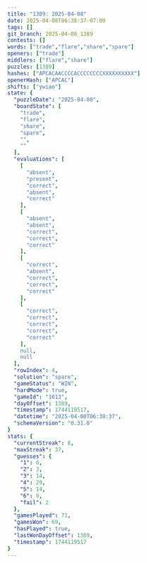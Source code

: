 ```yaml
---
title: "1389: 2025-04-08"
date: 2025-04-08T06:38:37-07:00
tags: []
git_branch: 2025-04-08_1389
contests: []
words: ["trade","flare","share","spare"]
openers: ["trade"]
middlers: ["flare","share"]
puzzles: [1389]
hashes: ["APCACAACCCCACCCCCCCCXXXXXXXXXX"]
openerHash: ["APCAC"]
shifts: ["ywiao"]
state: {
  "puzzleDate": "2025-04-08",
  "boardState": [
    "trade",
    "flare",
    "share",
    "spare",
    "",
    ""
  ],
  "evaluations": [
    [
      "absent",
      "present",
      "correct",
      "absent",
      "correct"
    ],
    [
      "absent",
      "absent",
      "correct",
      "correct",
      "correct"
    ],
    [
      "correct",
      "absent",
      "correct",
      "correct",
      "correct"
    ],
    [
      "correct",
      "correct",
      "correct",
      "correct",
      "correct"
    ],
    null,
    null
  ],
  "rowIndex": 4,
  "solution": "spare",
  "gameStatus": "WIN",
  "hardMode": true,
  "gameId": "1613",
  "dayOffset": 1389,
  "timestamp": 1744119517,
  "datetime": "2025-04-08T06:38:37",
  "schemaVersion": "0.31.0"
}
stats: {
  "currentStreak": 8,
  "maxStreak": 37,
  "guesses": {
    "1": 0,
    "2": 3,
    "3": 14,
    "4": 29,
    "5": 14,
    "6": 9,
    "fail": 2
  },
  "gamesPlayed": 71,
  "gamesWon": 69,
  "hasPlayed": true,
  "lastWonDayOffset": 1389,
  "timestamp": 1744119517
}
---
```

<!-- more -->
